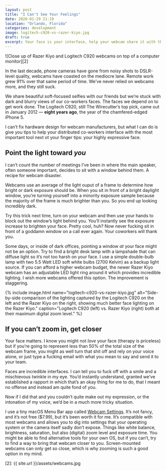 ```yaml
---
layout: post
title: "I Can't See Your Feelings"
date: 2020-01-29 21:19
location: "Orlando, Florida"
categories: development
image: logitech-c920-vs-razer-kiyo.jpg
draft: true
excerpt: Your face is your interface, help your webcam share it with the world.
---
```

![Close up of Razer Kiyo and Logitech C920 webcams on top of a computer monitor][2]

In the last decade, phone cameras have gone from noisy shots to
DSLR-level quality, webcams have coasted on the mediocre lane. Remote
work grew 91% over that same period of time. We’ve never relied on
webcams more, and they still suck.

We share beautiful soft-focused selfies with our friends but we’re stuck
with dark and blurry views of our co-workers faces. The faces we depend
on to get work done. The Logitech C920, still The Wirecutter’s top pick,
came out in January 2012 — **eight years ago**, the year of the
chamfered-edged iPhone 5.

I can’t fix hardware design for webcam manufacturers, but what I can do
is give you tips to help your distributed co-workers interface with the
most important tool next ot your finger tips: your highly expressive
face.

## Point the light toward *you*

I can’t count the number of meetings I’ve been in where the main
speaker, often someone important, decides to sit with a window behind
them. A recipe for webcam disaster.

Webcams use an average of the light ouput of a frame to determine how
bright or dark exposure should be. When you sit in front of a bright
daylight window, you’re turning yourself into a minority exposure sample
because the majority of the frame is much brighter than you. So you end
up looking incredibly dark.

Try this trick next time, turn on your webcam and then use your hands to
block out the window’s light behind you. You’ll instantly see the
exposure increase to brighten your face. Pretty cool, huh? Now never
fucking sit in front of a goddamn window on a call ever again. Your
coworkers will thank you.

Some days, or inside of dark offices, pointing a window *at* your face
might not be an option. Try to find a bright desk lamp with a lampshade
that can diffuse light so it’s not too harsh on your face. I use a
simple double-bulb lamp with two 5.5 Watt LED soft white bulbs (2700
Kelvin) as a backup light source. If you can afford a higher webcam
budget, the newer Razer Kiyo webcam has an adjustable LED light ring
around it which provides incredible lighting. I wish more webcams
offered this option. The improvement is staggering.

{% include image.html
name="logitech-c920-vs-razer-kiyo.jpg"
alt="Side-by-side comparison of the lighting captured by the Logitech C920 on the left and the Razer Kiyo on the right, showing much better face lighting on the Razer Kiyo."
caption="Logitech C920 (left) vs. Razer Kiyo (right) both at their maximum digital zoom level." %}

## If you can’t zoom in, get closer

Your face matters. I know you might not *love* your face (therapy is
priceless) but if you’re going to represent less than 50% of the total
size of the webcam frame, you might as well turn that shit off and rely
on your voice alone, or just type a fucking email with what you mean to
say and send it to your team.

Faces are incredible interfaces. I can tell you to fuck off with a smile
and a mischievous twinkle in my eye. You’d instantly understand, granted
we’ve established a rapport in which that’s an okay thing for me to do,
that I meant no offense and instead am quite fond of you.

Now if I did that and you couldn’t quite make out my expression, or the
intonation of my voice, we’d be in a much more tricky situation.

I use a tiny macOS Menu Bar app called [Webcam Settings][1]. It’s not
fancy, and it’s not free ($7.99), but it’s been worth it for me. It’s
compatible with most webcams and allows you to dig into settings that
your operating system or the camera itself sadly don’t expose. Things
like white balance, brightness, saturation, but also (digital) zoom
level and exposure time. You might be able to find alternative tools for
your own OS, but if you can’t, try to find a way to bring that webcam
closer to you. Screen-mounted webcams can only get so close, which is
why zooming is such a good option in my mind.

[1]: https://apps.apple.com/us/app/webcam-settings/id533696630?mt=12
[2]: {{ site.url }}/assets/webcams.jpg
